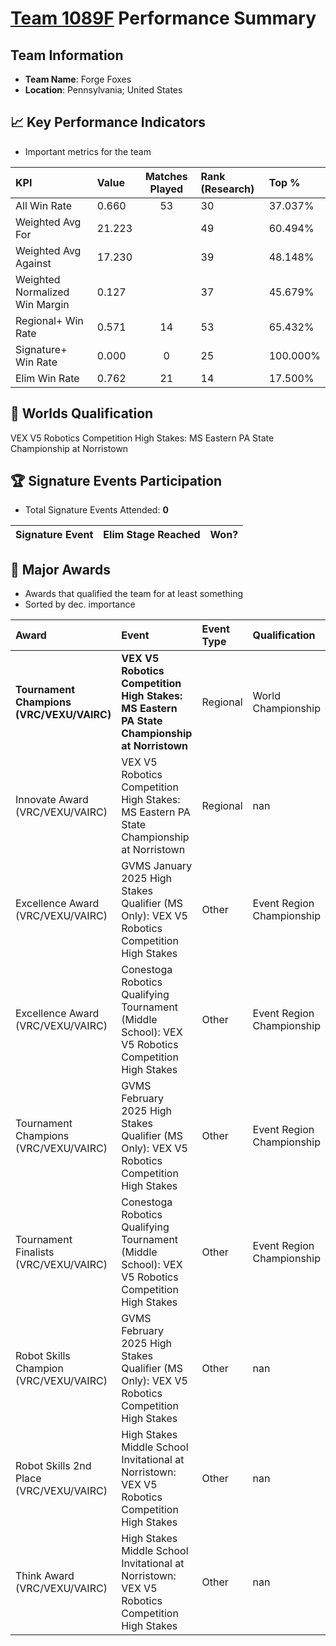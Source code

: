 # [Team 1089F](https://https://www.robotevents.com/teams/V5RC/1089F) Performance Summary

##  Team Information
- **Team Name**: Forge Foxes
- **Location**: Pennsylvania; United States

## 📈 Key Performance Indicators
- Important metrics for the team

| KPI | Value | Matches Played | Rank (Research) | Top % |
|:---|:-----|:--------------:|:----|:-----|
| All Win Rate | 0.660 | 53 | 30 | 37.037% |
| Weighted Avg For | 21.223 |  | 49 | 60.494% |
| Weighted Avg Against | 17.230 |  | 39 | 48.148% |
| Weighted Normalized Win Margin | 0.127 |  | 37 | 45.679% |
| Regional+ Win Rate | 0.571 | 14 | 53 | 65.432% |
| Signature+ Win Rate | 0.000 | 0 | 25 | 100.000% |
| Elim Win Rate | 0.762 | 21 | 14 | 17.500% |


## 🎯 Worlds Qualification
VEX V5 Robotics Competition High Stakes: MS Eastern PA State Championship at Norristown

## 🏆 Signature Events Participation
- Total Signature Events Attended: **0**

| Signature Event | Elim Stage Reached | Won? |
|:----------------|:-------------------|:----|


## 🥇 Major Awards
- Awards that qualified the team for at least something
- Sorted by dec. importance

| Award | Event | Event Type | Qualification |
|:------|:------|:-----------|:--------------|
| **Tournament Champions (VRC/VEXU/VAIRC)** | **VEX V5 Robotics Competition High Stakes: MS Eastern PA State Championship at Norristown** | Regional | World Championship |
| Innovate Award (VRC/VEXU/VAIRC) | VEX V5 Robotics Competition High Stakes: MS Eastern PA State Championship at Norristown | Regional | nan |
| Excellence Award (VRC/VEXU/VAIRC) | GVMS January 2025 High Stakes Qualifier (MS Only): VEX V5 Robotics Competition High Stakes | Other | Event Region Championship |
| Excellence Award (VRC/VEXU/VAIRC) | Conestoga Robotics Qualifying Tournament (Middle School): VEX V5 Robotics Competition High Stakes | Other | Event Region Championship |
| Tournament Champions (VRC/VEXU/VAIRC) | GVMS February 2025 High Stakes Qualifier (MS Only): VEX V5 Robotics Competition High Stakes | Other | Event Region Championship |
| Tournament Finalists (VRC/VEXU/VAIRC) | Conestoga Robotics Qualifying Tournament (Middle School): VEX V5 Robotics Competition High Stakes | Other | Event Region Championship |
| Robot Skills Champion (VRC/VEXU/VAIRC) | GVMS February 2025 High Stakes Qualifier (MS Only): VEX V5 Robotics Competition High Stakes | Other | nan |
| Robot Skills 2nd Place (VRC/VEXU/VAIRC) | High Stakes Middle School Invitational at Norristown: VEX V5 Robotics Competition High Stakes | Other | nan |
| Think Award (VRC/VEXU/VAIRC) | High Stakes Middle School Invitational at Norristown: VEX V5 Robotics Competition High Stakes | Other | nan |

